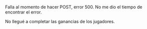 
Falla al momento de hacer POST, error 500. No me dio el tiempo de encontrar el error.

No llegué a completar las ganancias de los jugadores.

